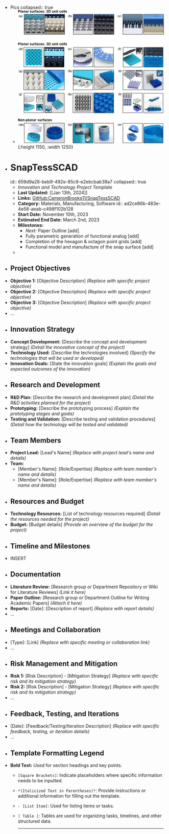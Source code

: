 - Pics
  collapsed:: true
	- ![10853_2022_8015_Fig2_HTML.webp](../assets/10853_2022_8015_Fig2_HTML_1705261120475_0.webp){:height 1150, :width 1250}
- # SnapTessSCAD
  id:: 659d9a28-beb9-492e-85c9-e2ebcbab39a7
  collapsed:: true
	- *Innovation and Technology Project Template*
	- **Last Updated:** [[Jan 13th, 2024]]
	- **Links:** [GitHub:CameronBrooks11/SnapTessSCAD](https://github.com/CameronBrooks11/SnapTessSCAD)
	- **Category:** Materials, Manufacturing, Software
	  id:: ad2ce86b-483e-4e58-aeab-c498f102b128
	- **Start Date:** November 10th, 2023
	- **Estimated End Date:** March 2nd, 2023
	- **Milestones:**
		- *Next:* Paper Outline [add]
		- Fully parametric generation of functional analog [add]
		- Completion of the hexagon & octagon point grids [add]
		- Functional model and manufacture of the snap surface [add]
	-
- ## Project Objectives
- **Objective 1:** [Objective Description] *(Replace with specific project objective)*
- **Objective 2:** [Objective Description] *(Replace with specific project objective)*
- **Objective 3:** [Objective Description] *(Replace with specific project objective)*
- ...
- ## Innovation Strategy
- **Concept Development:** [Describe the concept and development strategy] *(Detail the innovative concept of the project)*
- **Technology Used:** [Describe the technologies involved] *(Specify the technologies that will be used or developed)*
- **Innovation Goals:** [State the innovation goals] *(Explain the goals and expected outcomes of the innovation)*
- ## Research and Development
- **R&D Plan:** [Describe the research and development plan] *(Detail the R&D activities planned for the project)*
- **Prototyping:** [Describe the prototyping process] *(Explain the prototyping stages and goals)*
- **Testing and Validation:** [Describe testing and validation procedures] *(Detail how the technology will be tested and validated)*
- ## Team Members
- **Project Lead:** [Lead's Name] *(Replace with project lead's name and details)*
- **Team:**
	- [Member's Name]: [Role/Expertise] *(Replace with team member's name and details)*
	- [Member's Name]: [Role/Expertise] *(Replace with team member's name and details)*
- ## Resources and Budget
- **Technology Resources:** [List of technology resources required] *(Detail the resources needed for the project)*
- **Budget:** [Budget details] *(Provide an overview of the budget for the project)*
- ## Timeline and Milestones
- INSERT
- ## Documentation
- **Literature Review:** [Research group or Department Repository or Wiki for Literature Reviews] *(Link it here)*
- **Paper Outline:** [Research group or Department Outline for Writing Academic Papers] *(Attach it here)*
- **Reports:** [Date]: [Description of report] *(Replace with report details)*
- ...
- ## Meetings and Collaboration
- [Type]: [Link] *(Replace with specific meeting or collaboration link)*
- ...
- ## Risk Management and Mitigation
- **Risk 1:** [Risk Description] - [Mitigation Strategy] *(Replace with specific risk and its mitigation strategy)*
- **Risk 2:** [Risk Description] - [Mitigation Strategy] *(Replace with specific risk and its mitigation strategy)*
- ...
- ## Feedback, Testing, and Iterations
- [Date]: [Feedback/Testing/Iteration Description] *(Replace with specific feedback, testing, or iteration details)*
- ...
- ## Template Formatting Legend
- **Bold Text:** Used for section headings and key points.
	- `[Square Brackets]`: Indicate placeholders where specific information needs to be inputted.
	- `*(Italicized Text in Parentheses)*`: Provide instructions or additional information for filling out the template.
	- `- [List Item]`: Used for listing items or tasks.
	- `| Table |`: Tables are used for organizing tasks, timelines, and other structured data.
	  
	  ---